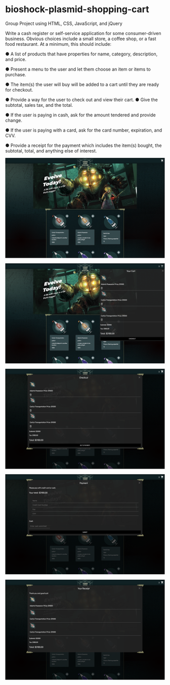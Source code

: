 # bioshock-plasmid-shopping-cart
Group Project using HTML, CSS, JavaScript, and jQuery

Write a cash register or self-service application for some consumer-driven business.
Obvious choices include a small store, a coffee shop, or a fast food restaurant. At a
minimum, this should include:

● A list of products that have properties for name, category, description, and
price.

● Present a menu to the user and let them choose an item or items to
purchase.

● The item(s) the user will buy will be added to a cart until they are ready
for checkout.

● Provide a way for the user to check out and view their cart.
● Give the subtotal, sales tax, and the total.

● If the user is paying in cash, ask for the amount tendered and provide
change.

● If the user is paying with a card, ask for the card number, expiration, and
CVV.

● Provide a receipt for the payment which includes the item(s) bought, the
subtotal, total, and anything else of interest.

![Shopping Cart](images/home.png)

![Shopping Cart](images/cart.png)

![Shopping Cart](images/checkout.png)

![Shopping Cart](images/payment.png)

![Shopping Cart](images/receipt.png)
